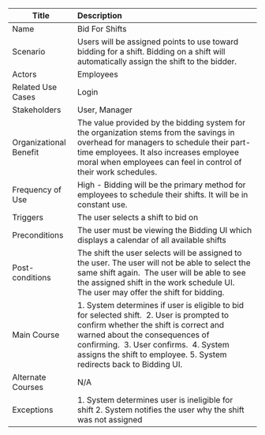 | Title | Description |
|-------|:------------|
| Name | Bid For Shifts |
| Scenario | Users will be assigned points to use toward bidding for a shift. Bidding on a shift will automatically assign the shift to the bidder. |
| Actors | Employees |
| Related Use Cases | Login |
| Stakeholders | User, Manager |
| Organizational Benefit | The value provided by the bidding system for the organization stems from the savings in overhead for managers to schedule their part-time employees. It also increases employee moral when employees can feel in control of their work schedules. |
| Frequency of Use | High - Bidding will be the primary method for employees to schedule their shifts. It will be in constant use. |
| Triggers | The user selects a shift to bid on |
| Preconditions | The user must be viewing the Bidding UI which displays a calendar of all available shifts |
| Post-conditions | The shift the user selects will be assigned to the user. The user will not be able to select the same shift again.  The user will be able to see the assigned shift in the work schedule UI.  The user may offer the shift for bidding. |
| Main Course | 1. System determines if user is eligible to bid for selected shift.  2. User is prompted to confirm whether the shift is correct and warned about the consequences of confirming.  3. User confirms.  4. System assigns the shift to employee. 5. System redirects back to Bidding UI. |
| Alternate Courses | N/A |
| Exceptions | 1. System determines user is ineligible for shift 2. System notifies the user why the shift was not assigned|
